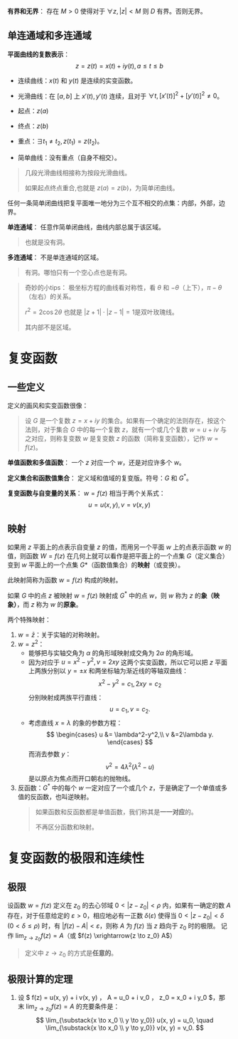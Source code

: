 **有界和无界**：
存在 $M > 0$ 使得对于 $\forall z,|z| < M$ 则 $D$ 有界。否则无界。

## 单连通域和多连通域
**平面曲线的复数表示**：
$$
z=z(t)=x(t)+iy(t),a \le t \le b
$$
- 连续曲线：$x(t)$ 和 $y(t)$ 是连续的实变函数。

- 光滑曲线：在 $[a,b]$ 上 $x'(t),y'(t)$ 连续，且对于 $\forall t, [x'(t)]^2 + [y'(t)]^2 \ne 0$。

- 起点：$z(a)$
- 终点：$z(b)$
- 重点：$\exists t_1 \ne t_2, z(t_1)=z(t_2)$。
- 简单曲线：没有重点（自身不相交）。
> 几段光滑曲线相接称为按段光滑曲线。
> 
> 如果起点终点重合,也就是 $z(a)=z(b)$，为简单闭曲线。

任何一条简单闭曲线把复平面唯一地分为三个互不相交的点集：内部，外部，边界。

**单连通域**：
任意作简单闭曲线，曲线内部总属于该区域。
> 也就是没有洞。

**多连通域**：
不是单连通域的区域。
> 有洞。哪怕只有一个空心点也是有洞。

> 奇妙的小tips：
> 极坐标方程的曲线看对称性，看 $\theta$ 和 $-\theta$（上下），$\pi - \theta$（左右）的关系。
>
> $r^2 = 2\cos 2\theta$ 也就是 $|z+1|\cdot |z-1| = 1$是双叶玫瑰线。
>
> 其内部不是区域。

# 复变函数
## 一些定义
定义的画风和实变函数很像：

> 设 $G$ 是一个复数 $z = x + iy$ 的集合。如果有一个确定的法则存在，按这个法则，对于集合 $G$ 中的每一个复数 $z$，就有一个或几个复数 $w = u + iv$ 与之对应，则称复变数 $w$ 是复变数 $z$ 的函数（简称复变函数），记作 $w = f(z)$。

**单值函数和多值函数**：
一个 $z$ 对应一个 $w$，还是对应许多个 $w$。

**定义集合和函数值集合**：
定义域和值域的复变版。符号：$G$ 和 $G^*$。

**复变函数与自变量的关系**：
$w=f(z)$ 相当于两个关系式：
$$
u=u(x,y),v=v(x,y)
$$

## 映射
如果用 $z$ 平面上的点表示自变量 $z$ 的值，而用另一个平面 $w$ 上的点表示函数 $w$ 的值，则函数 $W=f(z)$ 在几何上就可以看作是把平面上的一个点集 $G$（定义集合）变到 $w$ 平面上的一个点集 $G*$（函数值集合）的**映射**（或变换）。

此映射简称为函数 $w=f(z)$ 构成的映射。

如果 $G$ 中的点 $z$ 被映射 $w = f(z)$ 映射成 $G^*$ 中的点 $w$，则 $w$ 称为 $z$ 的**象（映象）**，而 $z$ 称为 $w$ 的**原象**。

两个特殊映射：
1. $w=\bar{z}$：关于实轴的对称映射。
2. $w=z^2$：
    - 能够把与实轴交角为 $\alpha$ 的角形域映射成交角为 $2\alpha$ 的角形域。
    - 因为对应于 $u=x^2-y^2,v=2xy$ 这两个实变函数，所以它可以把 $z$ 平面上两族分别以 $y=\pm x$ 和两坐标轴为渐近线的等轴双曲线：
    $$
    x^2-y^2=c_1,2xy=c_2
    $$
    分别映射成两族平行直线：
    $$
    u=c_1,v=c_2.
    $$
    - 考虑直线 $x=\lambda$ 的象的参数方程：
    $$
    \begin{cases}
    u &= \lambda^2-y^2,\\
    v &=2\lambda y.
    \end{cases}
    $$
    而消去参数 $y$：
    $$
    v^2=4\lambda^2(\lambda^2-u)
    $$
    是以原点为焦点而开口朝右的抛物线。
3. 反函数：$G^*$ 中的每个 $w$ 一定对应了一个或几个 $z$，于是确定了一个单值或多值的反函数，也叫逆映射。
   >  如果函数和反函数都是单值函数，我们称其是**一一对应**的。
   > 
   > 不再区分函数和映射。

# 复变函数的极限和连续性

## 极限

设函数 $w=f(z)$ 定义在 $z_0$ 的去心邻域 $0 < |z - z_0| < \rho$ 内，如果有一确定的数 $A$ 存在，对于任意给定的 $\varepsilon > 0$，相应地必有一正数 $\delta(\varepsilon)$ 使得当 $0 < |z - z_0| < \delta$ $(0 < \delta \leq \rho)$ 时，有 $|f(z) - A| < \varepsilon$，则称 $A$ 为 $f(z)$ 当 $z$ 趋向于 $z_0$ 时的极限。
记作 $\lim_{z \to z_0} f(z) = A$（或 $f(z) \xrightarrow{z \to z_0} A$）

> 定义中 $z \to z_0$ 的方式是**任意的**。

## 极限计算的定理

1. 设 $ f(z) = u(x, y) + i v(x, y) $，$ A = u_0 + i v_0 $，$ z_0 = x_0 + i y_0 $，那末 $\lim_{z \to z_0} f(z) = A$ 的充要条件是：
$$
\lim_{\substack{x \to x_0 \\ y \to y_0}} u(x, y) = u_0, \quad \lim_{\substack{x \to x_0 \\ y \to y_0}} v(x, y) = v_0.
$$